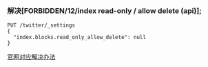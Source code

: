 ### 解决[FORBIDDEN/12/index read-only / allow delete (api)];
```
PUT /twitter/_settings
{
  "index.blocks.read_only_allow_delete": null
}
```
[官网对应解决办法](https://www.elastic.co/guide/en/elasticsearch/reference/current/disk-allocator.html)